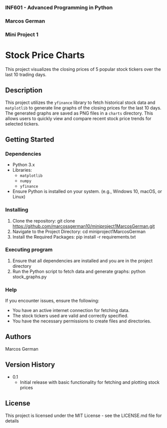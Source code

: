 ### INF601 - Advanced Programming in Python
### Marcos German
### Mini Project 1

# Stock Price Charts

This project visualizes the closing prices of 5 popular stock tickers over the last 10 trading days.

## Description

This project utilizes the `yfinance` library to fetch historical stock data and `matplotlib` to generate line graphs of the closing prices for the last 10 days. The generated graphs are saved as PNG files in a `charts` directory. This allows users to quickly view and compare recent stock price trends for selected tickers.

## Getting Started

### Dependencies

* Python 3.x
* Libraries:
  * `matplotlib`
  * `numpy`
  * `yfinance`
* Ensure Python is installed on your system. (e.g., Windows 10, macOS, or Linux)

### Installing
1. Clone the repository:
    git clone https://github.com/marcossgerman10/miniproject1MarcosGerman.git
2. Navigate to the Project Directory:
    cd miniproject1MarcosGerman
3. Install the Required Packages:
    pip install -r requirements.txt

### Executing program
1. Ensure that all dependencies are installed and you are in the project directory
2. Run the Python script to fetch data and generate graphs:
    python stock_graphs.py

### Help
If you encounter issues, ensure the following:

* You have an active internet connection for fetching data.
* The stock tickers used are valid and correctly specified.
* You have the necessary permissions to create files and directories.

## Authors
Marcos German

## Version History

* 0.1
    * Initial release with basic functionality for fetching and plotting stock prices

## License

This project is licensed under the MIT License - see the LICENSE.md file for details